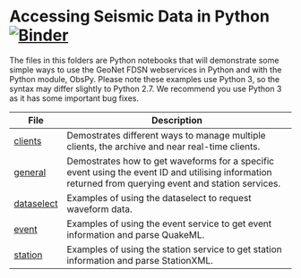 # Accessing Seismic Data in Python [![Binder](https://mybinder.org/badge_logo.svg)](https://mybinder.org/v2/gh/JenLowe/data_tutorials/master)

The files in this folders are Python notebooks that will demonstrate some simple ways to use the GeoNet FDSN webservices in Python and with the Python module, ObsPy. Please note these examples use Python 3, so the syntax may differ slightly to Python 2.7. We recommend you use Python 3 as it has some important bug fixes.

| File | Description |
|------|-------------|
| [clients](GeoNet_FDSN_demo_clients.ipynb) | Demostrates different ways to manage multiple clients,  the archive and near real-time clients. |
| [general](GeoNet_FDSN_demo_general.ipynb) | Demostrates how to get waveforms for a specific event using the event ID and utilising information returned from querying event and station services.  |
| [dataselect](GeoNet_FDSN_demo_dataselect.ipynb) | Examples of using the dataselect to request waveform data.  |
| [event](GeoNet_FDSN_demo_event.ipynb) | Examples of using the event service to get event information and parse QuakeML. |
| [station](GeoNet_FDSN_demo_station.ipynb) | Examples of using the station service to get station information and parse StationXML. |
